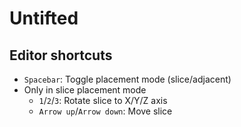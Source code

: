 # Untifted

## Editor shortcuts

- `Spacebar`: Toggle placement mode (slice/adjacent)
- Only in slice placement mode
	- `1`/`2`/`3`: Rotate slice to X/Y/Z axis
	- `Arrow up`/`Arrow down`: Move slice

